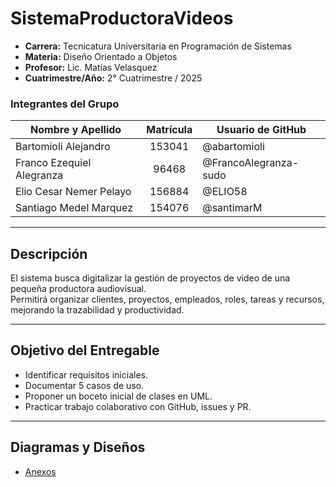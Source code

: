 # SistemaProductoraVideos

- **Carrera:** Tecnicatura Universitaria en Programación de Sistemas  
- **Materia:** Diseño Orientado a Objetos  
- **Profesor:** Lic. Matías Velasquez  
- **Cuatrimestre/Año:** 2° Cuatrimestre / 2025  

### Integrantes del Grupo

| Nombre y Apellido          | Matrícula | Usuario de GitHub| 
|----------------------------|:--------: |-------------------|
| Bartomioli Alejandro       | 153041    | @abartomioli      |
| Franco Ezequiel Alegranza  | 96468    | @FrancoAlegranza-sudo |
| Elio Cesar Nemer Pelayo    | 156884      | @ELIO58      |
| Santiago Medel Marquez     | 154076   | @santimarM       |

---

## Descripción
El sistema busca digitalizar la gestión de proyectos de video de una pequeña productora audiovisual.  
Permitirá organizar clientes, proyectos, empleados, roles, tareas y recursos, mejorando la trazabilidad y productividad.  

---

## Objetivo del Entregable
- Identificar requisitos iniciales.  
- Documentar 5 casos de uso.  
- Proponer un boceto inicial de clases en UML.  
- Practicar trabajo colaborativo con GitHub, issues y PR.  

---

## Diagramas y Diseños
- [Anexos](anexos/anexos.md)  

